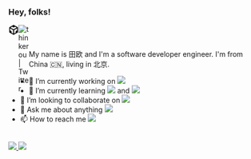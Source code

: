 ### Hey, folks! 

<a href="https://thinkerou.com">
  <img align="left" alt="thinkerou | Website" width="20px" src="https://raw.githubusercontent.com/anuraghazra/anuraghazra/master/assets/codesandbox.svg" />
</a>
<a href="https://twitter.com/thinkerou">
  <img align="left" alt="thinkerou | Twitter" width="21px" src="https://raw.githubusercontent.com/anuraghazra/anuraghazra/master/assets/twitter.svg" />
</a>

<br />
<br />

My name is 田欧 and I'm a software developer engineer. I'm from China 🇨🇳, living in 北京.

- 🔭 I’m currently working on [<img width="60px" src="https://s2-10623.kwimgs.com/udata/pkg/cloudcdn/img/new-logo.79c3bfe1.svg" />](https://www.kuaishou.com)
- 🌱 I’m currently learning [<img width="45px" src="https://golang.google.cn/lib/godoc/images/go-logo-blue.svg" />](https://golang.google.cn) and [<img width="30px" src="https://www.rust-lang.org/static/images/rust-logo-blk.svg" />](https://www.rust-lang.org/)
- 👯 I’m looking to collaborate on [<img width="28px" src="https://gin-gonic.com/favicons/favicon.ico" />](https://github.com/gin-gonic)
- 💬 Ask me about anything [<img width="25px" src="https://github.githubassets.com/favicons/favicon.svg" />](https://github.com/thinkerou/thinkerou/discussions)
- 📫 How to reach me [<img width="60px" src="https://ssl.gstatic.com/ui/v1/icons/mail/rfr/logo_gmail_lockup_default_1x_r2.png" />](thinkerou@gmail.com)

<br />

<a href="https://github.com/thinkerou/github-readme-stats" title="Go to Source">
  <img height=200 src="https://github-readme-stats.anuraghazra1.vercel.app/api?username=thinkerou&show_icons=true&include_all_commits=true&theme=flag-india">
</a>
<a href="https://github.com/anuraghazra/github-readme-stats">
  <img height=200 src="https://github-readme-stats.anuraghazra1.vercel.app/api/top-langs/?username=thinkerou&layout=compact&theme=flag-india" />
</a>

<!--
**thinkerou/thinkerou** is a ✨ _special_ ✨ repository because its `README.md` (this file) appears on your GitHub profile.

Here are some ideas to get you started:

- 🔭 I’m currently working on ...
- 🌱 I’m currently learning ...
- 👯 I’m looking to collaborate on ...
- 🤔 I’m looking for help with ...
- 💬 Ask me about ...
- 📫 How to reach me: ...
- 😄 Pronouns: ...
- ⚡ Fun fact: ...
-->
